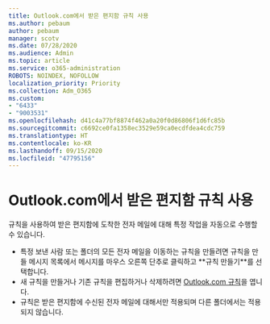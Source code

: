 ```yaml
---
title: Outlook.com에서 받은 편지함 규칙 사용
ms.author: pebaum
author: pebaum
manager: scotv
ms.date: 07/28/2020
ms.audience: Admin
ms.topic: article
ms.service: o365-administration
ROBOTS: NOINDEX, NOFOLLOW
localization_priority: Priority
ms.collection: Adm_O365
ms.custom:
- "6433"
- "9003531"
ms.openlocfilehash: d41c4a77bf8874f462a0a20f0d86806f1d6fc85b
ms.sourcegitcommit: c6692ce0fa1358ec3529e59ca0ecdfdea4cdc759
ms.translationtype: HT
ms.contentlocale: ko-KR
ms.lasthandoff: 09/15/2020
ms.locfileid: "47795156"
---
```

# <a name="use-inbox-rules-in-outlookcom"></a>Outlook.com에서 받은 편지함 규칙 사용

규칙을 사용하여 받은 편지함에 도착한 전자 메일에 대해 특정 작업을 자동으로 수행할 수 있습니다.

- 특정 보낸 사람 또는 폴더의 모든 전자 메일을 이동하는 규칙을 만들려면 규칙을 만들 메시지 목록에서 메시지를 마우스 오른쪽 단추로 클릭하고 **규칙 만들기​​**를 선택합니다.
- 새 규칙을 만들거나 기존 규칙을 편집하거나 삭제하려면 [Outlook.com 규칙](https://go.microsoft.com/fwlink/?linkid=2118142)을 엽니다.
- 규칙은 받은 편지함에 수신된 전자 메일에 대해서만 적용되며 다른 폴더에서는 적용되지 않습니다.
